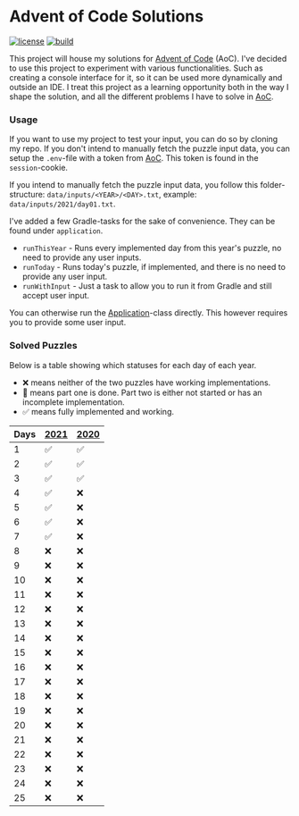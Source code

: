 # Advent of Code Solutions
[![license][license-badge]][mit] [![build][ci-badge]](https://github.com/nozemi/advent-of-code/actions?query=workflow%3Abuild)

This project will house my solutions for [Advent of Code][aoc-url] (AoC). I've decided to use this project to experiment with various functionalities. Such as creating a console interface for it, so it can be used more dynamically and outside an IDE. I treat this project as a learning opportunity both in the way I shape the solution, and all the different problems I have to solve in [AoC][aoc-url].

### Usage
If you want to use my project to test your input, you can do so by cloning my repo. If you don't intend to manually fetch the puzzle input data, you can setup the `.env`-file with a token from [AoC][aoc-url]. This token is found in the `session`-cookie.

If you intend to manually fetch the puzzle input data, you follow this folder-structure: `data/inputs/<YEAR>/<DAY>.txt`, example: `data/inputs/2021/day01.txt`.

I've added a few Gradle-tasks for the sake of convenience. They can be found under `application`.
- `runThisYear` - Runs every implemented day from this year's puzzle, no need to provide any user inputs.
- `runToday` - Runs today's puzzle, if implemented, and there is no need to provide any user input.
- `runWithInput` - Just a task to allow you to run it from Gradle and still accept user input.

You can otherwise run the [Application](/src/main/kotlin/io/nozemi/aoc/Application.kt)-class directly. This however requires you to provide some user input.

### Solved Puzzles
Below is a table showing which statuses for each day of each year.
- ❌ means neither of the two puzzles have working implementations.
- 🚧 means part one is done. Part two is either not started or has an incomplete implementation.
- ✅ means fully implemented and working.

| Days  | [2021][2021]   | [2020][2020]   |
|-------|--------------|--------------|
|  1    | ✅           | ✅           |
|  2    | ✅           | ✅           |
|  3    | ✅           | ✅           |
|  4    | ✅           | ❌           |
|  5    | ✅           | ❌           |
|  6    | ✅           | ❌           |
|  7    | ✅           | ❌           |
|  8    | ❌           | ❌           |
|  9    | ❌           | ❌           |
| 10    | ❌           | ❌           |
| 11    | ❌           | ❌           |
| 12    | ❌           | ❌           |
| 13    | ❌           | ❌           |
| 14    | ❌           | ❌           |
| 15    | ❌           | ❌           |
| 16    | ❌           | ❌           |
| 17    | ❌           | ❌           |
| 18    | ❌           | ❌           |
| 19    | ❌           | ❌           |
| 20    | ❌           | ❌           |
| 21    | ❌           | ❌           |
| 22    | ❌           | ❌           |
| 23    | ❌           | ❌           |
| 24    | ❌           | ❌           |
| 25    | ❌           | ❌           |

[aoc-url]:https://adventofcode.com/
[mit]: https://opensource.org/licenses/MIT
[license]: /LICENSE.md

[license-badge]: https://img.shields.io/badge/license-MIT-informational
[ci-badge]: https://github.com/nozemi/advent-of-code/actions/workflows/gradle-build.yml/badge.svg

[2020]: https://adventofcode.com/2020
[2021]: https://adventofcode.com/2021